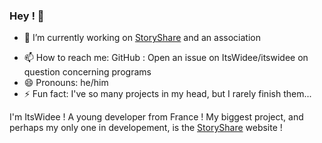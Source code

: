 ### Hey ! 👋

<!--
**ItsWidee/itswidee** is a ✨ _special_ ✨ repository because its `README.md` (this file) appears on your GitHub profile.

Here are some ideas to get you started:
-->

- 🔭 I’m currently working on [StoryShare](https://storyshare.fr) and an association
<!--- 🌱 I’m currently learning ...
- 👯 I’m looking to collaborate on ...
- 🤔 I’m looking for help with ...
- 💬 Ask me about ...-->
- 📫 How to reach me: 
  GitHub : Open an issue on ItsWidee/itswidee on question concerning programs
- 😄 Pronouns: he/him
- ⚡ Fun fact: I've so many projects in my head, but I rarely finish them...


I'm ItsWidee ! A young developer from France ! My biggest project, and perhaps my only one in developement, is the [StoryShare](https://storyshare.fr) website !
